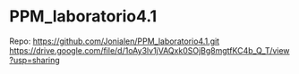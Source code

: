 ﻿# PPM_laboratorio4.1
Repo: https://github.com/Jonialen/PPM_laboratorio4.1.git
https://drive.google.com/file/d/1oAy3lv1jVAQxk0SOjBg8mgtfKC4b_Q_T/view?usp=sharing
